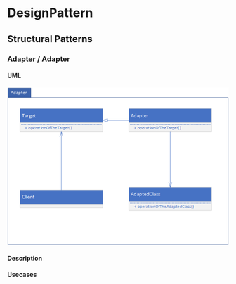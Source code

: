 # DesignPattern
## Structural Patterns
### Adapter / Adapter

#### UML
![AdapterUML](img/Adapter.png)

#### Description

#### Usecases
